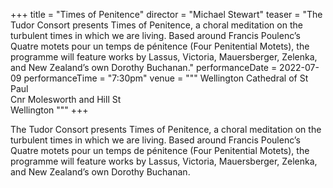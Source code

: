 +++
title = "Times of Penitence"
director = "Michael Stewart"
teaser = "The Tudor Consort presents Times of Penitence, a choral meditation on the turbulent times in which we are living. Based around Francis Poulenc’s Quatre motets pour un temps de pénitence (Four Penitential Motets), the programme will feature works by Lassus, Victoria, Mauersberger, Zelenka, and New Zealand’s own Dorothy Buchanan."
performanceDate = 2022-07-09
performanceTime = "7:30pm"
venue = """
Wellington Cathedral of St Paul  
Cnr Molesworth and Hill St  
Wellington
"""
+++

The Tudor Consort presents Times of Penitence, a choral meditation on the turbulent times in which we are living. Based around Francis Poulenc’s Quatre motets pour un temps de pénitence (Four Penitential Motets), the programme will feature works by Lassus, Victoria, Mauersberger, Zelenka, and New Zealand’s own Dorothy Buchanan.
